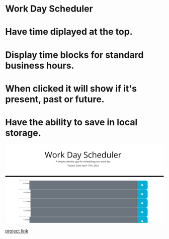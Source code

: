 # Work Day Scheduler

# Have time diplayed at the top.

# Display time blocks for standard business hours.

# When clicked it will show if it's present, past or future.

# Have the ability to save in local storage.

![image](readme.png)

[project link](https://github.com/samschool789/work-day-scheduler)